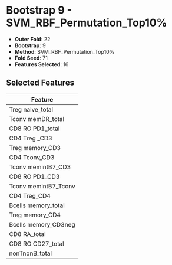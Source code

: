 # Bootstrap 9 - SVM_RBF_Permutation_Top10%

- **Outer Fold**: 22
- **Bootstrap**: 9
- **Method**: SVM_RBF_Permutation_Top10%
- **Fold Seed**: 71
- **Features Selected**: 16

## Selected Features

| Feature |
|---------|
| Treg naive_total |
| Tconv memDR_total |
| CD8 RO PD1_total |
| CD4 Treg _CD3 |
| Treg memory_CD3 |
| CD4 Tconv_CD3 |
| Tconv memintB7_CD3 |
| CD8 RO PD1_CD3 |
| Tconv memintB7_Tconv |
| CD4 Treg_CD4 |
| Bcells memory_total |
| Treg memory_CD4 |
| Bcells memory_CD3neg |
| CD8 RA_total |
| CD8 RO CD27_total |
| nonTnonB_total |
